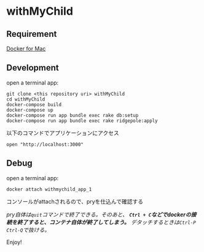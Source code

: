 # withMyChild

## Requirement

[Docker for Mac](https://docs.docker.com/docker-for-mac/)

## Development

open a terminal app:

```
git clone <this repository uri> withMyChild
cd withMyChild
docker-compose build
docker-compose up
docker-compose run app bundle exec rake db:setup
docker-compose run app bundle exec rake ridgepole:apply
```

以下のコマンドでアプリケーションにアクセス

```
open "http://localhost:3000"
```

## Debug

open a terminal app:

```
docker attach withmychild_app_1
```

コンソールがattachされるので、pryを仕込んで確認する

*pry自体は`quit`コマンドで終了できる。そのあと、 **`Ctrl + C`などでdockerの接続を終了すると、コンテナ自体が終了してしまう。** デタッチするときは`Ctrl-P Ctrl-Q`で抜ける。*

Enjoy!
